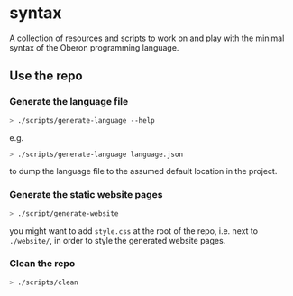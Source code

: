 # syntax
A collection of resources and scripts to work on and play with the minimal syntax of the Oberon programming language.


## Use the repo
### Generate the language file
```bash
> ./scripts/generate-language --help
```
e.g.
```bash
> ./scripts/generate-language language.json
```
to dump the language file to the assumed default location in the project.

### Generate the static website pages
```bash
> ./script/generate-website
```
you might want to add `style.css` at the root of the repo, i.e. next to `./website/`, in order to style the generated website pages.

### Clean the repo
```bash
> ./scripts/clean
```
